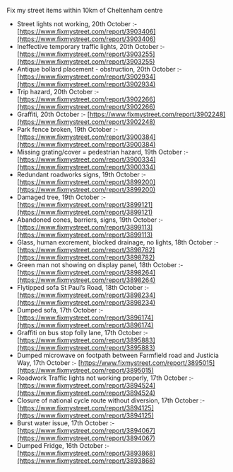 Fix my street items within 10km of Cheltenham centre

<!-- fix_marker starts -->

- Street lights not working, 20th October :- [https://www.fixmystreet.com/report/3903406](https://www.fixmystreet.com/report/3903406)
- Ineffective temporary traffic lights, 20th October :- [https://www.fixmystreet.com/report/3903255](https://www.fixmystreet.com/report/3903255)
- Antique bollard placement - obstruction, 20th October :- [https://www.fixmystreet.com/report/3902934](https://www.fixmystreet.com/report/3902934)
- Trip hazard, 20th October :- [https://www.fixmystreet.com/report/3902266](https://www.fixmystreet.com/report/3902266)
- Graffiti, 20th October :- [https://www.fixmystreet.com/report/3902248](https://www.fixmystreet.com/report/3902248)
- Park fence broken, 19th October :- [https://www.fixmystreet.com/report/3900384](https://www.fixmystreet.com/report/3900384)
- Missing grating/cover = pedestrian hazard, 19th October :- [https://www.fixmystreet.com/report/3900334](https://www.fixmystreet.com/report/3900334)
- Redundant roadworks signs, 19th October :- [https://www.fixmystreet.com/report/3899200](https://www.fixmystreet.com/report/3899200)
- Damaged tree, 19th October :- [https://www.fixmystreet.com/report/3899121](https://www.fixmystreet.com/report/3899121)
- Abandoned cones, barriers, signs, 19th October :- [https://www.fixmystreet.com/report/3899113](https://www.fixmystreet.com/report/3899113)
- Glass, human excrement, blocked drainage, no lights, 18th October :- [https://www.fixmystreet.com/report/3898782](https://www.fixmystreet.com/report/3898782)
- Green man not showing on display panel, 18th October :- [https://www.fixmystreet.com/report/3898264](https://www.fixmystreet.com/report/3898264)
- Flytipped sofa St Paul’s Road, 18th October :- [https://www.fixmystreet.com/report/3898234](https://www.fixmystreet.com/report/3898234)
- Dumped sofa, 17th October :- [https://www.fixmystreet.com/report/3896174](https://www.fixmystreet.com/report/3896174)
- Graffiti on bus stop folly lane, 17th October :- [https://www.fixmystreet.com/report/3895883](https://www.fixmystreet.com/report/3895883)
- Dumped microwave on footpath between Farmfield road and Justicia Way, 17th October :- [https://www.fixmystreet.com/report/3895015](https://www.fixmystreet.com/report/3895015)
- Roadwork Traffic lights not working properly, 17th October :- [https://www.fixmystreet.com/report/3894524](https://www.fixmystreet.com/report/3894524)
- Closure of national cycle route without diversion, 17th October :- [https://www.fixmystreet.com/report/3894125](https://www.fixmystreet.com/report/3894125)
- Burst water issue, 17th October :- [https://www.fixmystreet.com/report/3894067](https://www.fixmystreet.com/report/3894067)
- Dumped Fridge, 16th October :- [https://www.fixmystreet.com/report/3893868](https://www.fixmystreet.com/report/3893868)

<!-- fix_marker ends -->